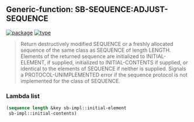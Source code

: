 ## Generic-function: SB-SEQUENCE:ADJUST-SEQUENCE
[![package](https://img.shields.io/badge/Package-SB--SEQUENCE-5f9ea0.svg?style=social&colorA=999999)](../) [![type](https://img.shields.io/badge/Type-Generic--Function-5f9ea0.svg?style=social&colorA=999999)](../#generic-function) 

> Return destructively modified SEQUENCE or a freshly allocated
> sequence of the same class as SEQUENCE of length LENGTH. Elements
> of the returned sequence are initialized to INITIAL-ELEMENT, if
> supplied, initialized to INITIAL-CONTENTS if supplied, or identical
> to the elements of SEQUENCE if neither is supplied. Signals a
> PROTOCOL-UNIMPLEMENTED error if the sequence protocol is not
> implemented for the class of SEQUENCE.

### Lambda list
```cl
(sequence length &key sb-impl::initial-element
 sb-impl::initial-contents)
```
